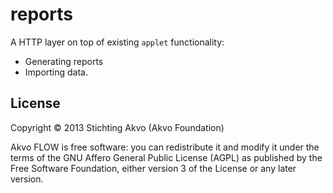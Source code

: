 # reports

A HTTP layer on top of existing `applet` functionality:

* Generating reports
* Importing data.

## License

Copyright © 2013 Stichting Akvo (Akvo Foundation)

Akvo FLOW is free software: you can redistribute it and modify it 
under the terms of the GNU Affero General Public License (AGPL) 
as published by the Free Software Foundation, 
either version 3 of the License or any later version.
